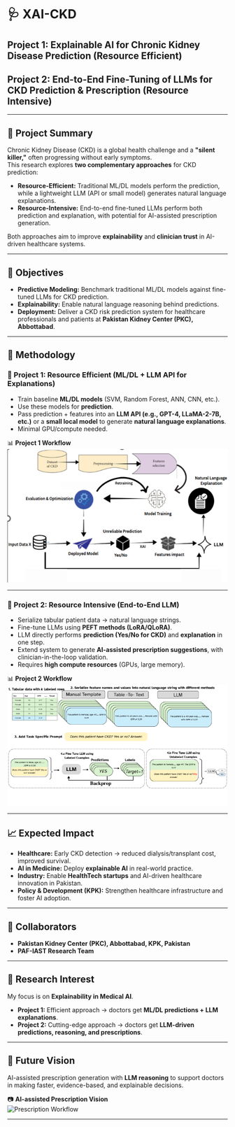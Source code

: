 # 🩺 XAI-CKD  

## Project 1: Explainable AI for Chronic Kidney Disease Prediction (Resource Efficient)  
## Project 2: End-to-End Fine-Tuning of LLMs for CKD Prediction & Prescription (Resource Intensive)  

---

## 📌 Project Summary  
Chronic Kidney Disease (CKD) is a global health challenge and a **"silent killer,"** often progressing without early symptoms.  
This research explores **two complementary approaches** for CKD prediction:  

- **Resource-Efficient:** Traditional ML/DL models perform the prediction, while a lightweight LLM (API or small model) generates natural language explanations.  
- **Resource-Intensive:** End-to-end fine-tuned LLMs perform both prediction and explanation, with potential for AI-assisted prescription generation.  

Both approaches aim to improve **explainability** and **clinician trust** in AI-driven healthcare systems.  

---

## 🎯 Objectives  
- **Predictive Modeling:** Benchmark traditional ML/DL models against fine-tuned LLMs for CKD prediction.  
- **Explainability:** Enable natural language reasoning behind predictions.  
- **Deployment:** Deliver a CKD risk prediction system for healthcare professionals and patients at **Pakistan Kidney Center (PKC), Abbottabad**.  

---

## 🧪 Methodology  

### 🔹 Project 1: Resource Efficient (ML/DL + LLM API for Explanations)  
- Train baseline **ML/DL models** (SVM, Random Forest, ANN, CNN, etc.).  
- Use these models for **prediction**.  
- Pass prediction + features into an **LLM API (e.g., GPT-4, LLaMA-2-7B, etc.)** or a **small local model** to generate **natural language explanations**.  
- Minimal GPU/compute needed.  

📊 **Project 1 Workflow**  
![Resource Efficient Workflow](Research_Project_01_Workflow.png)  

---

### 🔹 Project 2: Resource Intensive (End-to-End LLM)  
- Serialize tabular patient data → natural language strings.  
- Fine-tune LLMs using **PEFT methods (LoRA/QLoRA)**.  
- LLM directly performs **prediction (Yes/No for CKD)** and **explanation** in one step.  
- Extend system to generate **AI-assisted prescription suggestions**, with clinician-in-the-loop validation.  
- Requires **high compute resources** (GPUs, large memory).  

📊 **Project 2 Workflow**  
![Resource Intensive Workflow](Research_Project02_Workflow.png)  

---

## 📈 Expected Impact  
- **Healthcare:** Early CKD detection → reduced dialysis/transplant cost, improved survival.  
- **AI in Medicine:** Deploy **explainable AI** in real-world practice.  
- **Industry:** Enable **HealthTech startups** and AI-driven healthcare innovation in Pakistan.  
- **Policy & Development (KPK):** Strengthen healthcare infrastructure and foster AI adoption.  

---

## 🤝 Collaborators  
- **Pakistan Kidney Center (PKC), Abbottabad, KPK, Pakistan**  
- **PAF-IAST Research Team**  

---

## 📌 Research Interest  
My focus is on **Explainability in Medical AI**.  
- **Project 1:** Efficient approach → doctors get **ML/DL predictions + LLM explanations**.  
- **Project 2:** Cutting-edge approach → doctors get **LLM-driven predictions, reasoning, and prescriptions**.  

---

## 🔮 Future Vision  
AI-assisted prescription generation with **LLM reasoning** to support doctors in making faster, evidence-based, and explainable decisions.  

📷 **AI-assisted Prescription Vision**  
![Prescription Workflow](8a98f927-8a65-41d2-94d2-b3c1626b82ce.png)  

---
